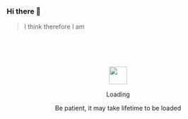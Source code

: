 ### Hi there 👋

> I think therefore I am

<div align="center">
	<br>
	<br>
	<br>
	<br>
	<img src="https://enterprise.github.com/assets/spinners/octocat-spinner-128-26a44333917854c6794d55eac947b1277fced54f1f60c5df5d93431db8753bc5.gif" width="40" height="40">
	<p>Loading</p>
	<p>Be patient, it may take lifetime to be loaded</p>
	<br>
	<br>
	<br>
	<br>
</div>

